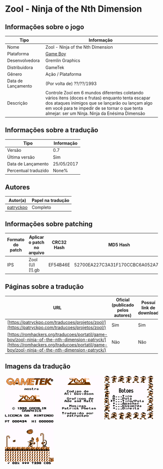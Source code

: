 # Zool - Ninja of the Nth Dimension

## Informações sobre o jogo

| Tipo | Informação |
| ----------- | ----------- |
| Nome | Zool \- Ninja of the Nth Dimension |
| Plataforma | [Game Boy](../) |
| Desenvolvedora | Gremlin Graphics |
| Distribuidora | GameTek |
| Gênero | Ação / Plataforma |
| Data de Lançamento | (Por volta de) ??/??/1993 |
| Descrição | Controle Zool em 6 mundos diferentes coletando vários itens \(doces e frutas\) enquanto tenta escapar dos ataques inimigos que se lançarão ou lançam algo em você para te impedir de se tornar o que tenta almejar: ser um Ninja\. Ninja da Enésima Dimensão |

## Informações sobre a tradução

| Tipo | Informação |
| ----------- | ----------- |
| Versão | 0\.7 |
| Última versão | Sim |
| Data de Lançamento | 25/05/2017 |
| Percentual traduzido | None% |

## Autores

| Autor(a) | Papel na tradução |
| ----------- | ----------- |
| [patryckpo](../../../autores/patryckpo/) | Completo |

## Informações sobre patching

| Formato do patch | Aplicar o patch no arquivo | CRC32 Hash | MD5 Hash |
| ----------- | ----------- | ----------- | ----------- |
| IPS | Zool \(U\) \[\!\]\.gb | EF54B46E | 52700EA227C3A31F170CCBC6A052A7A8 |

## Páginas sobre a tradução

| URL | Oficial (publicado pelos autores) | Possuí link de download |
| ----------- | ----------- | ----------- |
| [https://patryckpo.com/traducoes/projetos/zool/](https://patryckpo.com/traducoes/projetos/zool/) | Sim | Sim |
| [https://romhackers.org/traducoes/portatil/game-boy/zool-ninja-of-the-nth-dimension-patryck/](https://romhackers.org/traducoes/portatil/game-boy/zool-ninja-of-the-nth-dimension-patryck/) | Não | Não |

## Imagens da tradução

![Imagem de exemplo da tradução 1](1.png)
![Imagem de exemplo da tradução 2](2.png)
![Imagem de exemplo da tradução 3](3.png)
![Imagem de exemplo da tradução 4](4.png)
